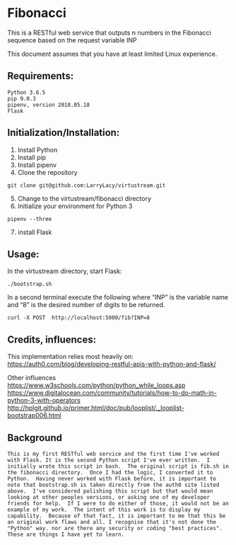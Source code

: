 # Fibonacci

This is a RESTful web service that outputs n numbers in the Fibonacci sequence based on the request variable INP

This document assumes that you have at least limited Linux experience.

## Requirements:
```
Python 3.6.5
pip 9.0.3
pipenv, version 2018.05.18
Flask
```

## Initialization/Installation:
1. Install Python
2. Install pip
3. Install pipenv
4. Clone the repository
```
git clone git@github.com:LarryLacy/virtustream.git
```
5. Change to the virtustream/fibonacci directory
6. Initialize your environment for Python 3
```
pipenv --three
```
7. install Flask

## Usage:
In the virtustream directory, start Flask:
```
./bootstrap.sh
```

In a second terminal execute the following where “INP” is the variable name and “8” is the desired number of digits to be returned.
```
curl -X POST  http://localhost:5000/fib?INP=8
```

## Credits, influences:
This implementation relies most heavily on:
https://auth0.com/blog/developing-restful-apis-with-python-and-flask/

Other influences
https://www.w3schools.com/python/python_while_loops.asp
https://www.digitalocean.com/community/tutorials/how-to-do-math-in-python-3-with-operators
http://hplgit.github.io/primer.html/doc/pub/looplist/._looplist-bootstrap006.html

## Background
	This is my first RESTful web service and the first time I've worked with Flask. It is the second Python script I've ever written.  I initially wrote this script in bash.  The original script is fib.sh in the fibonacci directory.  Once I had the logic, I converted it to Python.  Having never worked with Flask before, it is important to note that bootstrap.sh is taken directly from the auth0 site listed above.  I've considered polishing this script but that would mean looking at other peoples versions, or asking one of my developer friends for help.  If I were to do either of those, it would not be an example of my work.  The intent of this work is to display my capability.  Because of that fact, it is important to me that this be an original work flaws and all. I recognise that it's not done the "Python" way. nor are there any security or coding "best practices". These are things I have yet to learn.


